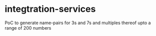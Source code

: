 # integtration-services
PoC to generate name-pairs for 3s and 7s and multiples thereof upto a range of 200 numbers
